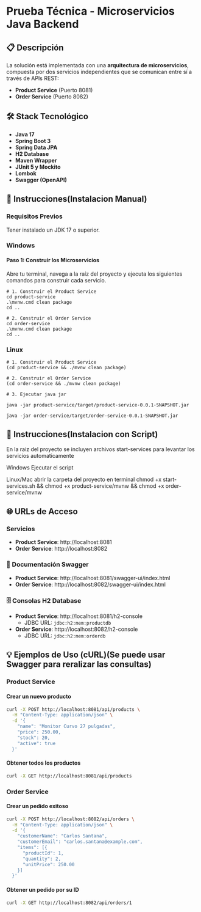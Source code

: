 # Prueba Técnica - Microservicios Java Backend

## 📋 Descripción

La solución está implementada con una **arquitectura de microservicios**, compuesta por dos servicios independientes que se comunican entre sí a través de APIs REST:

- **Product Service** (Puerto 8081)
- **Order Service** (Puerto 8082)

## 🛠️ Stack Tecnológico

- **Java 17**
- **Spring Boot 3**
- **Spring Data JPA**
- **H2 Database**
- **Maven Wrapper**
- **JUnit 5 y Mockito**
- **Lombok**
- **Swagger (OpenAPI)**

## 🚀 Instrucciones(Instalacion Manual)

### Requisitos Previos
Tener instalado un JDK 17 o superior.

### Windows
#### Paso 1: Construir los Microservicios
Abre tu terminal, navega a la raíz del proyecto y ejecuta los siguientes comandos para construir cada servicio.

```
# 1. Construir el Product Service
cd product-service
.\mvnw.cmd clean package
cd ..

# 2. Construir el Order Service
cd order-service
.\mvnw.cmd clean package
cd ..
```

### Linux

```
# 1. Construir el Product Service
(cd product-service && ./mvnw clean package)

# 2. Construir el Order Service
(cd order-service && ./mvnw clean package)

# 3. Ejecutar java jar 

java -jar product-service/target/product-service-0.0.1-SNAPSHOT.jar

java -jar order-service/target/order-service-0.0.1-SNAPSHOT.jar
```

## 🚀 Instrucciones(Instalacion con Script)

En la raiz del proyecto se incluyen archivos start-services para levantar los servicios automaticamente

Windows 
Ejecutar el script

Linux/Mac
abrir la carpeta del proyecto en terminal 
chmod +x start-services.sh && chmod +x product-service/mvnw && chmod +x order-service/mvnw


## 🌐 URLs de Acceso

### Servicios
- **Product Service**: http://localhost:8081
- **Order Service**: http://localhost:8082

### 📖 Documentación Swagger
- **Product Service**: http://localhost:8081/swagger-ui/index.html
- **Order Service**: http://localhost:8082/swagger-ui/index.html

### 🗄️ Consolas H2 Database
- **Product Service**: http://localhost:8081/h2-console
  - JDBC URL: `jdbc:h2:mem:productdb`
- **Order Service**: http://localhost:8082/h2-console
  - JDBC URL: `jdbc:h2:mem:orderdb`

## 💡 Ejemplos de Uso (cURL)(Se puede usar Swagger para reralizar las consultas) 

### Product Service

#### Crear un nuevo producto
```bash
curl -X POST http://localhost:8081/api/products \
  -H "Content-Type: application/json" \
  -d '{
    "name": "Monitor Curvo 27 pulgadas",
    "price": 250.00,
    "stock": 20,
    "active": true
  }'
```

#### Obtener todos los productos
```bash
curl -X GET http://localhost:8081/api/products
```

### Order Service

#### Crear un pedido exitoso
```bash
curl -X POST http://localhost:8082/api/orders \
  -H "Content-Type: application/json" \
  -d '{
    "customerName": "Carlos Santana",
    "customerEmail": "carlos.santana@example.com",
    "items": [{
      "productId": 1,
      "quantity": 2,
      "unitPrice": 250.00
    }]
  }'
```

#### Obtener un pedido por su ID
```bash
curl -X GET http://localhost:8082/api/orders/1
```

